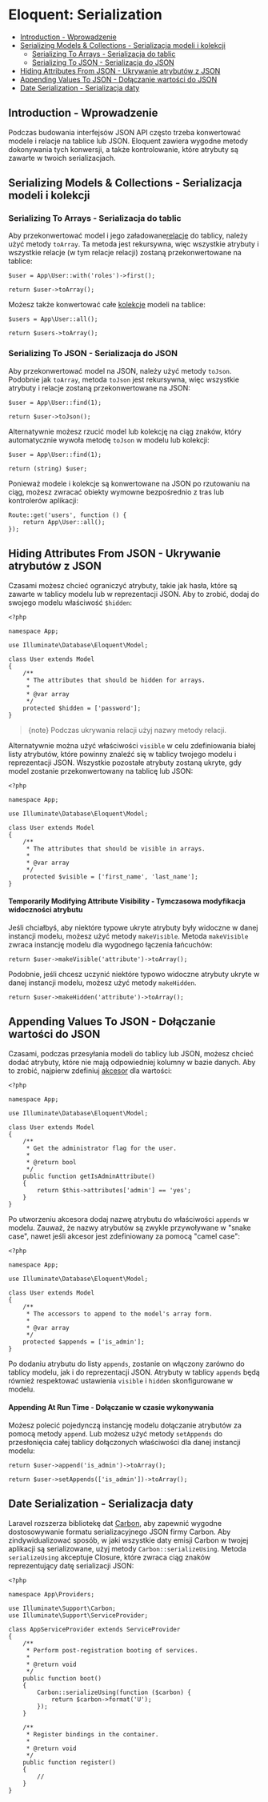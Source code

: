 # Eloquent: Serialization

- [Introduction - Wprowadzenie](#introduction)
- [Serializing Models & Collections - Serializacja modeli i kolekcji](#serializing-models-and-collections)
    - [Serializing To Arrays - Serializacja do tablic](#serializing-to-arrays)
    - [Serializing To JSON - Serializacja do JSON](#serializing-to-json)
- [Hiding Attributes From JSON - Ukrywanie atrybutów z JSON](#hiding-attributes-from-json)
- [Appending Values To JSON - Dołączanie wartości do JSON](#appending-values-to-json)
- [Date Serialization - Serializacja daty](#date-serialization)

<a name="introduction"></a>
## Introduction - Wprowadzenie

Podczas budowania interfejsów JSON API często trzeba konwertować modele i relacje na tablice lub JSON. Eloquent zawiera wygodne metody dokonywania tych konwersji, a także kontrolowanie, które atrybuty są zawarte w twoich serializacjach.

<a name="serializing-models-and-collections"></a>
## Serializing Models & Collections - Serializacja modeli i kolekcji

<a name="serializing-to-arrays"></a>
### Serializing To Arrays - Serializacja do tablic

Aby przekonwertować model i jego załadowane[relacje](/docs/{{version}}/eloquent-relationships) do tablicy, należy użyć metody `toArray`. Ta metoda jest rekursywna, więc wszystkie atrybuty i wszystkie relacje (w tym relacje relacji) zostaną przekonwertowane na tablice:

    $user = App\User::with('roles')->first();

    return $user->toArray();

Możesz także konwertować całe [kolekcje](/docs/{{version}}/eloquent-collections) modeli na tablice:

    $users = App\User::all();

    return $users->toArray();

<a name="serializing-to-json"></a>
### Serializing To JSON - Serializacja do JSON

Aby przekonwertować model na JSON, należy użyć metody `toJson`. Podobnie jak `toArray`, metoda `toJson` jest rekursywna, więc wszystkie atrybuty i relacje zostaną przekonwertowane na JSON:

    $user = App\User::find(1);

    return $user->toJson();

Alternatywnie możesz rzucić model lub kolekcję na ciąg znaków, który automatycznie wywoła metodę `toJson` w modelu lub kolekcji:

    $user = App\User::find(1);

    return (string) $user;

Ponieważ modele i kolekcje są konwertowane na JSON po rzutowaniu na ciąg, możesz zwracać obiekty wymowne bezpośrednio z tras lub kontrolerów aplikacji:

    Route::get('users', function () {
        return App\User::all();
    });

<a name="hiding-attributes-from-json"></a>
## Hiding Attributes From JSON - Ukrywanie atrybutów z JSON

Czasami możesz chcieć ograniczyć atrybuty, takie jak hasła, które są zawarte w tablicy modelu lub w reprezentacji JSON. Aby to zrobić, dodaj do swojego modelu właściwość `$hidden`:

    <?php

    namespace App;

    use Illuminate\Database\Eloquent\Model;

    class User extends Model
    {
        /**
         * The attributes that should be hidden for arrays.
         *
         * @var array
         */
        protected $hidden = ['password'];
    }

> {note} Podczas ukrywania relacji użyj nazwy metody relacji.

Alternatywnie można użyć właściwości `visible` w celu zdefiniowania białej listy atrybutów, które powinny znaleźć się w tablicy twojego modelu i reprezentacji JSON. Wszystkie pozostałe atrybuty zostaną ukryte, gdy model zostanie przekonwertowany na tablicę lub JSON:

    <?php

    namespace App;

    use Illuminate\Database\Eloquent\Model;

    class User extends Model
    {
        /**
         * The attributes that should be visible in arrays.
         *
         * @var array
         */
        protected $visible = ['first_name', 'last_name'];
    }

#### Temporarily Modifying Attribute Visibility - Tymczasowa modyfikacja widoczności atrybutu

Jeśli chciałbyś, aby niektóre typowe ukryte atrybuty były widoczne w danej instancji modelu, możesz użyć metody `makeVisible`. Metoda `makeVisible` zwraca instancję modelu dla wygodnego łączenia łańcuchów:

    return $user->makeVisible('attribute')->toArray();

Podobnie, jeśli chcesz uczynić niektóre typowo widoczne atrybuty ukryte w danej instancji modelu, możesz użyć metody `makeHidden`.

    return $user->makeHidden('attribute')->toArray();

<a name="appending-values-to-json"></a>
## Appending Values To JSON - Dołączanie wartości do JSON

Czasami, podczas przesyłania modeli do tablicy lub JSON, możesz chcieć dodać atrybuty, które nie mają odpowiedniej kolumny w bazie danych. Aby to zrobić, najpierw zdefiniuj [akcesor](/docs/{{version}}/eloquent-mutators) dla wartości:

    <?php

    namespace App;

    use Illuminate\Database\Eloquent\Model;

    class User extends Model
    {
        /**
         * Get the administrator flag for the user.
         *
         * @return bool
         */
        public function getIsAdminAttribute()
        {
            return $this->attributes['admin'] == 'yes';
        }
    }

Po utworzeniu akcesora dodaj nazwę atrybutu do właściwości `appends` w modelu. Zauważ, że nazwy atrybutów są zwykle przywoływane w "snake case", nawet jeśli akcesor jest zdefiniowany za pomocą "camel case":

    <?php

    namespace App;

    use Illuminate\Database\Eloquent\Model;

    class User extends Model
    {
        /**
         * The accessors to append to the model's array form.
         *
         * @var array
         */
        protected $appends = ['is_admin'];
    }

Po dodaniu atrybutu do listy `appends`, zostanie on włączony zarówno do tablicy modelu, jak i do reprezentacji JSON. Atrybuty w tablicy `appends` będą również respektować ustawienia `visible` i `hidden` skonfigurowane w modelu.

#### Appending At Run Time - Dołączanie w czasie wykonywania

Możesz polecić pojedynczą instancję modelu dołączanie atrybutów za pomocą metody `append`. Lub możesz użyć metody `setAppends` do przesłonięcia całej tablicy dołączonych właściwości dla danej instancji modelu:

    return $user->append('is_admin')->toArray();

    return $user->setAppends(['is_admin'])->toArray();

<a name="date-serialization"></a>
## Date Serialization - Serializacja daty

Laravel rozszerza bibliotekę dat [Carbon](https://github.com/briannesbitt/Carbon), aby zapewnić wygodne dostosowywanie formatu serializacyjnego JSON firmy Carbon. Aby zindywidualizować sposób, w jaki wszystkie daty emisji Carbon w twojej aplikacji są serializowane, użyj metody `Carbon::serializeUsing`. Metoda `serializeUsing` akceptuje Closure, które zwraca ciąg znaków reprezentujący datę serializacji JSON:

    <?php

    namespace App\Providers;

    use Illuminate\Support\Carbon;
    use Illuminate\Support\ServiceProvider;

    class AppServiceProvider extends ServiceProvider
    {
        /**
         * Perform post-registration booting of services.
         *
         * @return void
         */
        public function boot()
        {
            Carbon::serializeUsing(function ($carbon) {
                return $carbon->format('U');
            });
        }

        /**
         * Register bindings in the container.
         *
         * @return void
         */
        public function register()
        {
            //
        }
    }
